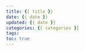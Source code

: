 ```yaml
---
title: {{ title }}
date: {{ date }}
updated: {{ date }}
categories: {{ categories }}
tags:
toc: true
---
```

